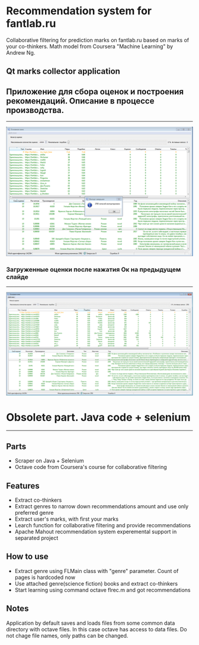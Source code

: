 # Recommendation system for fantlab.ru
Collaborative filtering for prediction marks on fantlab.ru based on marks of your co-thinkers.
Math model from Coursera "Machine Learning" by Andrew Ng.

## Qt marks collector application
## Приложение для сбора оценок и построения рекомендаций. Описание в процессе производства.
-----------
![Qt Application](https://raw.githubusercontent.com/a-pavlov/fantlab/master/app/doc/main.PNG)

### Загруженные оценки после нажатия Ок на предыдущем слайде
-----------
![Qt Application](https://raw.githubusercontent.com/a-pavlov/fantlab/master/app/doc/marks.PNG)

# Obsolete part. Java code + selenium
-----------
## Parts
* Scraper on Java + Selenium
* Octave code from Coursera's course for collaborative filtering

## Features
* Extract co-thinkers
* Extract genres to narrow down recommendations amount and use only preferred genre
* Extract user's marks, with first your marks
* Learch function for collaborative filtering and provide recommendations
* Apache Mahout recommendation system experemental support in separated project

## How to use
* Extract genre using FLMain class with "genre" parameter. Count of pages is hardcoded now 
* Use attached genre(science fiction) books and extract co-thinkers
* Start learning using command octave flrec.m and got recommendations

## Notes
Application by default saves and loads files from some common data directory with octave files. 
In this case octave has access to data files. Do not chage file names, only paths can be changed.

